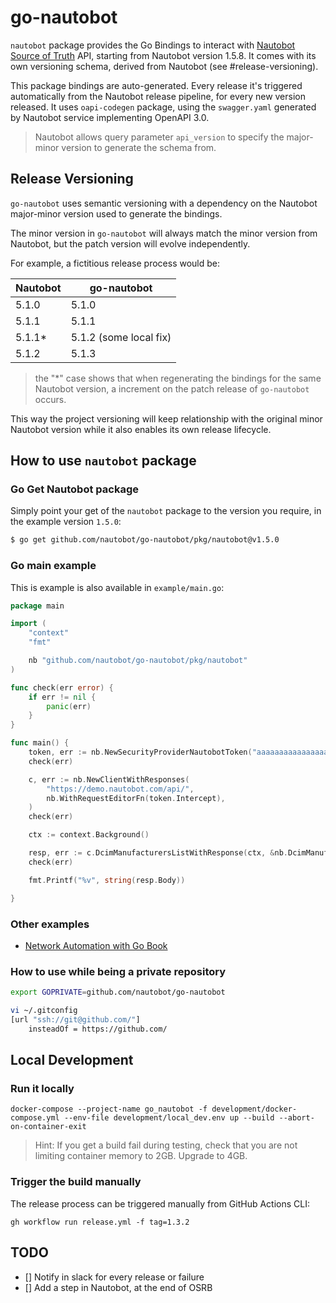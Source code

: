# go-nautobot

`nautobot` package provides the Go Bindings to interact with [Nautobot Source of Truth](https://nautobot.readthedocs.io/en/stable/) API, starting from Nautobot version 1.5.8. It comes with its own versioning schema, derived from Nautobot (see #release-versioning).

This package bindings are auto-generated. Every release it's triggered automatically from the Nautobot release pipeline, for every new version released. It uses `oapi-codegen` package, using the `swagger.yaml` generated by Nautobot service implementing OpenAPI 3.0.

> Nautobot allows query parameter `api_version` to specify the major-minor version to generate the schema from.

## Release Versioning

`go-nautobot` uses semantic versioning with a dependency on the Nautobot major-minor version used to generate the bindings.

The minor version in `go-nautobot` will always match the minor version from Nautobot, but the patch version will evolve independently.

For example, a fictitious release process would be:

| Nautobot  | go-nautobot            |
| --------  | ---------------------- |
| 5.1.0     | 5.1.0                  |
| 5.1.1     | 5.1.1                  |
| 5.1.1*    | 5.1.2 (some local fix) |
| 5.1.2     | 5.1.3                  |

> the "*" case shows that when regenerating the bindings for the same Nautobot version, a increment on the patch release of `go-nautobot` occurs.

This way the project versioning will keep relationship with the original minor Nautobot version while it also enables its own release lifecycle.

## How to use `nautobot` package

### Go Get Nautobot package

Simply point your get of the `nautobot` package to the version you require, in the example version `1.5.0`:

```bash
$ go get github.com/nautobot/go-nautobot/pkg/nautobot@v1.5.0
```

### Go main example

This is example is also available in `example/main.go`:

```go
package main

import (
	"context"
	"fmt"

	nb "github.com/nautobot/go-nautobot/pkg/nautobot"
)

func check(err error) {
	if err != nil {
		panic(err)
	}
}

func main() {
	token, err := nb.NewSecurityProviderNautobotToken("aaaaaaaaaaaaaaaaaaaaaaaaaaaaaaaaaaaaaaaa")
	check(err)

	c, err := nb.NewClientWithResponses(
		"https://demo.nautobot.com/api/",
		nb.WithRequestEditorFn(token.Intercept),
	)
	check(err)

	ctx := context.Background()

	resp, err := c.DcimManufacturersListWithResponse(ctx, &nb.DcimManufacturersListParams{})
	check(err)

	fmt.Printf("%v", string(resp.Body))

}

```

### Other examples

- [Network Automation with Go Book](https://github.com/PacktPublishing/Network-Automation-with-Go/blob/main/ch06/nautobot/main.go)

### How to use while being a private repository

```bash
export GOPRIVATE=github.com/nautobot/go-nautobot

vi ~/.gitconfig
[url "ssh://git@github.com/"]
	insteadOf = https://github.com/
```

## Local Development

### Run it locally

```
docker-compose --project-name go_nautobot -f development/docker-compose.yml --env-file development/local_dev.env up --build --abort-on-container-exit
```

> Hint: If you get a build fail during testing, check that you are not limiting container memory to 2GB. Upgrade to 4GB.

### Trigger the build manually

The release process can be triggered manually from GitHub Actions CLI:

```
gh workflow run release.yml -f tag=1.3.2
```

## TODO

- [] Notify in slack for every release or failure
- [] Add a step in Nautobot, at the end of OSRB
